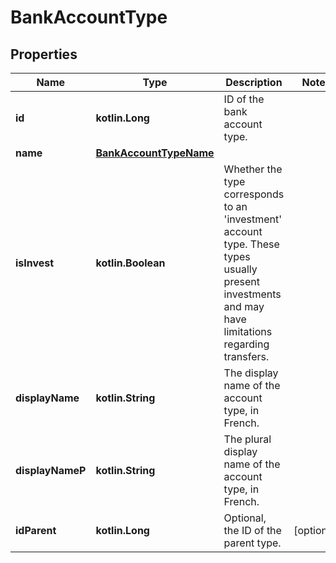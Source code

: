 
# BankAccountType

## Properties
Name | Type | Description | Notes
------------ | ------------- | ------------- | -------------
**id** | **kotlin.Long** | ID of the bank account type. | 
**name** | [**BankAccountTypeName**](BankAccountTypeName.md) |  | 
**isInvest** | **kotlin.Boolean** | Whether the type corresponds to an &#39;investment&#39; account type. These types usually present investments and may have limitations regarding transfers. | 
**displayName** | **kotlin.String** | The display name of the account type, in French. | 
**displayNameP** | **kotlin.String** | The plural display name of the account type, in French. | 
**idParent** | **kotlin.Long** | Optional, the ID of the parent type. |  [optional]



